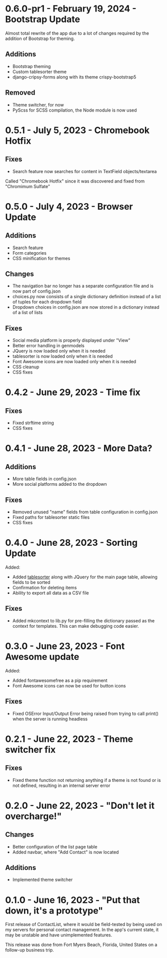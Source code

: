 # 0.6.0-pr1 - February 19, 2024 - Bootstrap Update
Almost total rewrite of the app due to a lot of changes required by the addition of Bootstrap for theming.

## Additions
- Bootstrap theming
- Custom tablesorter theme
- django-cripsy-forms along with its theme crispy-bootstrap5

## Removed
- Theme switcher, for now
- PyScss for SCSS compilation, the Node module is now used

# 0.5.1 - July 5, 2023 - Chromebook Hotfix

## Fixes

- Search feature now searches for content in TextField objects/textarea

Called "Chromebook Hotfix" since it was discovered and fixed from "Chromimum Sulfate"

# 0.5.0 - July 4, 2023 - Browser Update

## Additions

- Search feature
- Form categories
- CSS minification for themes

## Changes
- The navigation bar no longer has a separate configuration file and is now part of config.json
- choices.py now consists of a single dictionary definition instead of a list of tuples for each dropdown field
- Dropdown choices in config.json are now stored in a dictionary instead of a list of lists 

## Fixes

- Social media platform is properly displayed under "View"
- Better error handling in genmodels
- JQuery is now loaded only when it is needed
- tablesorter is now loaded only when it is needed
- Font Awesome icons are now loaded only when it is needed
- CSS cleanup
- CSS fixes

# 0.4.2 - June 29, 2023 - Time fix

## Fixes

- Fixed strftime string
- CSS fixes

# 0.4.1 - June 28, 2023 - More Data?

## Additions

- More table fields in config.json
- More social platforms added to the dropdown

## Fixes

- Removed unused "name" fields from table configuration in config.json
- Fixed paths for tablesorter static files
- CSS fixes

# 0.4.0 - June 28, 2023 - Sorting Update

Added: 

- Added [tablesorter](https://mottie.github.io/tablesorter/) along with JQuery for the main page table, allowing fields to be sorted
- Confirmation for deleting items
- Ability to export all data as a CSV file

## Fixes

- Added mkcontext to lib.py for pre-filling the dictionary passed as the context for templates. This can make debugging code easier. 

# 0.3.0 - June 23, 2023 - Font Awesome update

Added:

- Added fontawesomefree as a pip requirement
- Font Awesome icons can now be used for button icons

## Fixes

- Fixed OSError Input/Output Error being raised from trying to call print() when the server is running headless

# 0.2.1 - June 22, 2023 - Theme switcher fix

## Fixes

- Fixed theme function not returning anything if a theme is not found or is not defined, resulting in an internal server error

# 0.2.0 - June 22, 2023 - "Don't let it overcharge!"

## Changes

- Better configuration of the list page table
- Added navbar, where "Add Contact" is now located

## Additions

- Implemented theme switcher

# 0.1.0 - June 16, 2023 - "Put that down, it's a prototype"

First release of ContactList, where it would be field-tested by being used on my servers for personal contact management. In the app's current state, it may be unstable and have unimplemented features.

This release was done from Fort Myers Beach, Florida, United States on a follow-up business trip.
